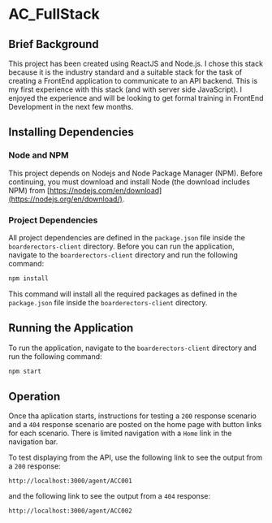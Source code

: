 # AC_FullStack
## Brief Background
This project has been created using ReactJS and Node.js. I chose this stack because it is the industry standard and a suitable stack for the task of creating a FrontEnd application to communicate to an API backend. This is my first experience with this stack (and with server side JavaScript). I enjoyed the experience and will be looking to get formal training in FrontEnd Development in the next few months.

## Installing Dependencies
### Node and NPM
This project depends on Nodejs and Node Package Manager (NPM). Before continuing, you must download and install Node (the download includes NPM) from [https://nodejs.com/en/download](https://nodejs.org/en/download/).

### Project Dependencies
All project dependencies are defined in the `package.json` file inside the `boarderectors-client` directory.
Before you can run the application, navigate to the `boarderectors-client` directory and run the following command:
```bash
npm install
```
This command will install all the required packages as defined in the `package.json` file inside the `boarderectors-client` directory.

## Running the Application
To run the application, navigate to the `boarderectors-client` directory and run the following command:
```bash
npm start
```
## Operation
Once tha aplication starts, instructions for testing a `200` response scenario and a `404` response scenario are posted on the home page with button links for each scenario. There is limited navigation with a `Home` link in the navigation bar.

To test displaying from the API, use the following link to see the output from a `200` response:
```http
http://localhost:3000/agent/ACC001
```

and the following link to see the output from a `404` response:
```http
http://localhost:3000/agent/ACC002
```
